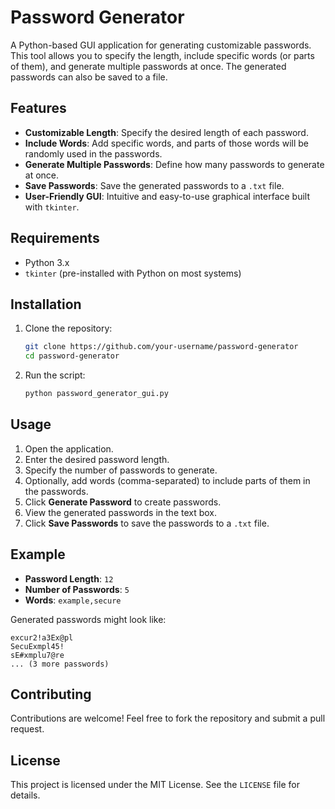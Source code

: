 # Password Generator

A Python-based GUI application for generating customizable passwords. This tool allows you to specify the length, include specific words (or parts of them), and generate multiple passwords at once. The generated passwords can also be saved to a file.

## Features

- **Customizable Length**: Specify the desired length of each password.
- **Include Words**: Add specific words, and parts of those words will be randomly used in the passwords.
- **Generate Multiple Passwords**: Define how many passwords to generate at once.
- **Save Passwords**: Save the generated passwords to a `.txt` file.
- **User-Friendly GUI**: Intuitive and easy-to-use graphical interface built with `tkinter`.

## Requirements

- Python 3.x
- `tkinter` (pre-installed with Python on most systems)

## Installation

1. Clone the repository:
   ```bash
   git clone https://github.com/your-username/password-generator
   cd password-generator
   ```
2. Run the script:
   ```bash
   python password_generator_gui.py
   ```

## Usage

1. Open the application.
2. Enter the desired password length.
3. Specify the number of passwords to generate.
4. Optionally, add words (comma-separated) to include parts of them in the passwords.
5. Click **Generate Password** to create passwords.
6. View the generated passwords in the text box.
7. Click **Save Passwords** to save the passwords to a `.txt` file.

## Example

- **Password Length**: `12`
- **Number of Passwords**: `5`
- **Words**: `example,secure`

Generated passwords might look like:
```
excur2!a3Ex@pl
SecuExmpl45!
sE#xmplu7@re
... (3 more passwords)
```

## Contributing

Contributions are welcome! Feel free to fork the repository and submit a pull request.

## License

This project is licensed under the MIT License. See the `LICENSE` file for details.
